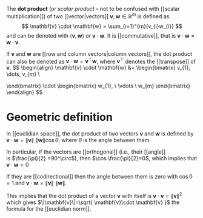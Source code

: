 

The **dot product** (or *scalar product* – not to be confused with [[scalar multiplication]]) of two [[vector|vectors]] $\mathbf{v}, \mathbf{w} \in \mathbb{R}^m$ is defined as
$$
\mathbf{v} \cdot \mathbf{w} = \sum_{i=1}^{m}{v_{i}w_{i}}
$$
and can be denoted with $\langle \mathbf{v}, \mathbf{w} \rangle$ or $\mathbf{v} \cdot \mathbf{w}$. It is [[commutative]], that is $\mathbf{v}\cdot \mathbf{w}=\mathbf{w}\cdot \mathbf{v}$.

If $\mathbf{v}$ and $\mathbf{w}$ are [[row and column vectors|column vectors]], the dot product can also be denoted as $\mathbf{v} \cdot \mathbf{w} =\mathbf{v}^\top \mathbf{w}$, where $\mathbf{v}^\top$ denotes the [[transpose]] of $\mathbf{v}$.
$$
\begin{align}
\mathbf{v} \cdot \mathbf{w} &=
\begin{bmatrix}
v_{1}, \dots, v_{m} \\

\end{bmatrix}
\cdot
\begin{bmatrix}
w_{1}, \\
\vdots \\
w_{m}
\end{bmatrix}
\end{align}
$$


# Geometric definition

In [[euclidian space]], the dot product of two vectors $\mathbf{v}$ and $\mathbf{w}$ is defined by $\mathbf{v} \cdot \mathbf{w} = \|\mathbf{v}\| \ \|\mathbf{w}\| \cos\theta$, where $\theta$ is the angle between them.

In particular, if the vectors are [[orthogonal]] (i.e., their [[angle]] is $\frac{\pi}{2} =90^\circ$), then $\cos \frac{\pi}{2}=0$, which implies that $\mathbf{v}\cdot \mathbf{w} =0$

If they are [[codirectional]] then the angle between them is zero with $\cos 0=1$ and $\mathbf{v}\cdot \mathbf{w}=\|\mathbf{v}\| \ \|\mathbf{w}\|$. 

This implies that the dot product of a vector $\mathbf{v}$ with itself is $\mathbf{v}\cdot \mathbf{v}=\|\mathbf{v}\|^2$ which gives $\|\mathbf{v}\|=\sqrt{ \mathbf{v}\cdot \mathbf{v} }$ the formula for the [[euclidian norm]].



